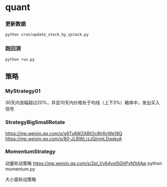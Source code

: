 # quant

### 更新数据

```bash
python cron/update_stock_by_qstock.py
```

### 跑回测

```bash
python run.py 
```

## 策略

### MyStrategy01

30天内涨幅超过20%，并且10天内价格处于均线（上下3%）箱体中，发出买入信号

### StrategyBigSmallRotate

https://mp.weixin.qq.com/s/g8TyAWZABtOc8Ir6vWe18Q
https://mp.weixin.qq.com/s/80-JLBWLrzJQinmLDqqkyA

### MomentumStrategy
动量轮动策略
https://mp.weixin.qq.com/s/2pl_Vv64yoI5GhPyN1t4Aw
python momentum.py

大小盘轮动策略


